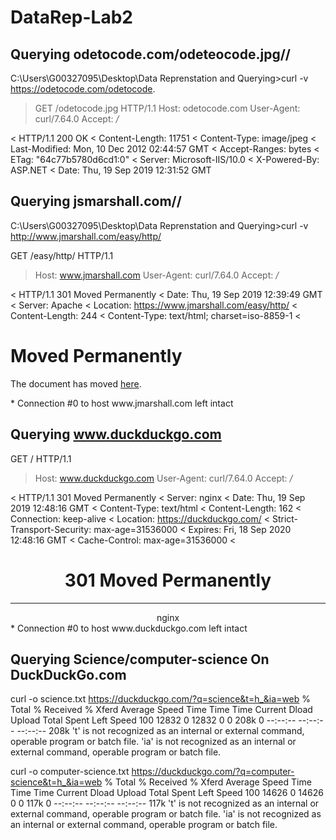 
# DataRep-Lab2

## Querying odetocode.com/odeteocode.jpg// ##
C:\Users\G00327095\Desktop\Data Reprenstation and Querying>curl -v https://odetocode.com/odetocode.
> GET /odetocode.jpg HTTP/1.1
> Host: odetocode.com
> User-Agent: curl/7.64.0
> Accept: */*

< HTTP/1.1 200 OK
< Content-Length: 11751
< Content-Type: image/jpeg
< Last-Modified: Mon, 10 Dec 2012 02:44:57 GMT
< Accept-Ranges: bytes
< ETag: "64c77b5780d6cd1:0"
< Server: Microsoft-IIS/10.0
< X-Powered-By: ASP.NET
< Date: Thu, 19 Sep 2019 12:31:52 GMT


## Querying jsmarshall.com// ##
C:\Users\G00327095\Desktop\Data Reprenstation and Querying>curl -v http://www.jmarshall.com/easy/http/

GET /easy/http/ HTTP/1.1
> Host: www.jmarshall.com
> User-Agent: curl/7.64.0
> Accept: */*
>
< HTTP/1.1 301 Moved Permanently
< Date: Thu, 19 Sep 2019 12:39:49 GMT
< Server: Apache
< Location: https://www.jmarshall.com/easy/http/
< Content-Length: 244
< Content-Type: text/html; charset=iso-8859-1
<
<!DOCTYPE HTML PUBLIC "-//IETF//DTD HTML 2.0//EN">
<html><head>
<title>301 Moved Permanently</title>
</head><body>
<h1>Moved Permanently</h1>
<p>The document has moved <a href="https://www.jmarshall.com/easy/http/">here</a>.</p>
</body></html>
* Connection #0 to host www.jmarshall.com left intact

## Querying www.duckduckgo.com ##
 GET / HTTP/1.1
> Host: www.duckduckgo.com
> User-Agent: curl/7.64.0
> Accept: */*
>
< HTTP/1.1 301 Moved Permanently
< Server: nginx
< Date: Thu, 19 Sep 2019 12:48:16 GMT
< Content-Type: text/html
< Content-Length: 162
< Connection: keep-alive
< Location: https://duckduckgo.com/
< Strict-Transport-Security: max-age=31536000
< Expires: Fri, 18 Sep 2020 12:48:16 GMT
< Cache-Control: max-age=31536000
<
<html>
<head><title>301 Moved Permanently</title></head>
<body>
<center><h1>301 Moved Permanently</h1></center>
<hr><center>nginx</center>
</body>
</html>
* Connection #0 to host www.duckduckgo.com left intact


## Querying Science/computer-science On DuckDuckGo.com ##

curl -o science.txt https://duckduckgo.com/?q=science&t=h_&ia=web
  % Total    % Received % Xferd  Average Speed   Time    Time     Time  Current
                                 Dload  Upload   Total   Spent    Left  Speed
100 12832    0 12832    0     0   208k      0 --:--:-- --:--:-- --:--:--  208k
't' is not recognized as an internal or external command,
operable program or batch file.
'ia' is not recognized as an internal or external command,
operable program or batch file.

curl -o computer-science.txt https://duckduckgo.com/?q=computer-science&t=h_&ia=web
  % Total    % Received % Xferd  Average Speed   Time    Time     Time  Current
                                 Dload  Upload   Total   Spent    Left  Speed
100 14626    0 14626    0     0   117k      0 --:--:-- --:--:-- --:--:--  117k
't' is not recognized as an internal or external command,
operable program or batch file.
'ia' is not recognized as an internal or external command,
operable program or batch file.
